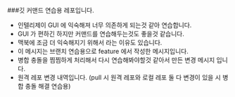 ###깃 커맨드 연습용 레포입니다.
- 인텔리제이 GUI 에 익숙해져 너무 의존하게 되는것 같아 연습합니다.
- GUI 가 편하긴 하지만 커맨드를 연습해두는것도 좋을것 같습니다.
- 맥북에 조금 더 익숙해지기 위해서 라는 이유도 있습니다.
- 이 메시지는 브랜치 연습용으로 feature 에서 작성한 메시지입니다.
- 병합 충돌을 찜찜하게 처리해서 다시 연습해봐야할것 같아서 만든 변경 메시지 입니다.
- 원격 레포 변경 내역입니다. (pull 시 원격 레포와 로컬 레포 둘 다 변경이 있을 시 병합 충돌 해결  연습용)
